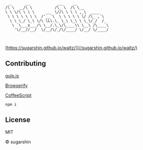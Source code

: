 ```
 __      __            ___    __              
/\ \  __/\ \          /\_ \  /\ \__           
\ \ \/\ \ \ \     __  \//\ \ \ \ ,_\  ____    
 \ \ \ \ \ \ \  /'__`\  \ \ \ \ \ \/ /\_ ,`\  
  \ \ \_/ \_\ \/\ \L\.\_ \_\ \_\ \ \_\/_/  /_ 
   \ `\___x___/\ \__/.\_\/\____\\ \__\ /\____\
    '\/__//__/  \/__/\/_/\/____/ \/__/ \/____/
                                              
                                              
```

[https://sugarshin.github.io/waltz/](//sugarshin.github.io/waltz/)

## Contributing

[gulp.js](//gulpjs.com/)

[Browserify](//browserify.org/)

[CoffeeScript](//coffeescript.org/)

```shell
npm i
```

## License

MIT

© sugarshin
